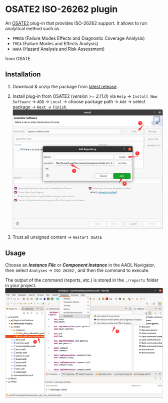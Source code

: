 # OSATE2 ISO-26262 plugin

An [OSATE2](https://github.com/osate/osate2) plug-in that provides ISO-26262 support. It allows to run analytical method such as

- `FMEDA` (Failure Modes Effects and Diagnostic Coverage Analysis)
- `FMEA` (Failure Modes and Effects Analysis)
- `HARA` (Hazard Analysis and Risk Assessment)

from OSATE.

## Installation

1. Download & unzip the package from [latest release](https://github.com/Frank-ZYW/osate2-iso26262/releases).

2. Install plug-in from OSATE2 (*version >= 2.11.0*) via `Help` -> `Install New Software` -> `ADD` -> `Local` -> choose package path -> `Add` -> select package -> `Next` -> `Finish`.![](https://github.com/Frank-ZYW/osate2-iso26262/blob/main/doc/imgs/install.png)

3. Trust all unsigned content -> `Restart OSATE`

## Usage

Choose an ***Instance File*** or ***Component Instance*** in the AADL Navigator, then select `Analyses` -> `ISO 26262` , and then the command to execute.

The output of the command (reports, etc.) is stored in the `./reports` folder in your project.![](https://github.com/Frank-ZYW/osate2-iso26262/blob/main/doc/imgs/use.png)
